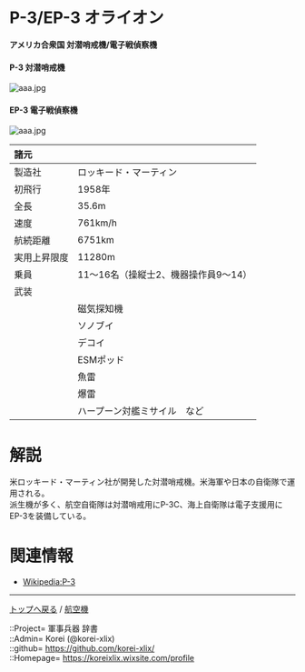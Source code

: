 # P-3/EP-3 オライオン
**アメリカ合衆国 対潜哨戒機/電子戦偵察機**

#### P-3 対潜哨戒機
![aaa.jpg](https://bn02pap001files.storage.live.com/y4mqcljWAO5dkfuCRUJYw-M0XfKcU7Fo603pSYkQLjpoWTCEROzkSoSmp2LpYnTvcGfxIJR3_w_u2vSyT0E831tM9Z8zQ_5-tr6xos1bx4_ofrvwNsCt0_PtP1Nz4w44jIayVl_dd5Nu-VFDPf4HO-bhDctcQS717O1FhZkrmy7PHjTC7dUlbRxUjxbVFNEKccr?width=640&height=425&cropmode=none)  
  


#### EP-3 電子戦偵察機
![aaa.jpg](https://bn02pap001files.storage.live.com/y4mlW8EWqBEqNM7q0CM2FzcBGhRJ0eApwPkg7f80FB0I9JLnXhQExhoIdh7ylp-y_XmdTY4UQv5XwWypf6rtRnjy9FvRETACmVj_vH99waphQIqLRhZI2WQrHkdy2hRoaf5tI2PlyJZInlIfzT8VvvlT2vmEOfdvRWit0RxNO4wVqofrJFfBWug-GXJh1WJ1nP_?width=640&height=421&cropmode=none)  
  


|諸元  |  |
|:--|:--|
|製造社  |ロッキード・マーティン  |
|初飛行  |1958年  |
|全長    |35.6m  |
|速度    |761km/h  |
|航続距離  |6751km  |
|実用上昇限度|11280m  |
|乗員    |11～16名（操縦士2、機器操作員9～14）  |
|武装    |  |
||磁気探知機  |
||ソノブイ  |
||デコイ  |
||ESMポッド  |
||魚雷  |
||爆雷  |
||ハープーン対艦ミサイル　など  |


# 解説
米ロッキード・マーティン社が開発した対潜哨戒機。米海軍や日本の自衛隊で運用される。  
派生機が多く、航空自衛隊は対潜哨戒用にP-3C、海上自衛隊は電子支援用にEP-3を装備している。  


# 関連情報
* [Wikipedia:P-3](https://bit.ly/3sNttk1)


***
[トップへ戻る](/readme.md) / [航空機](/plane/readme.md)  
  
::Project= 軍事兵器 辞書  
::Admin= Korei (@korei-xlix)  
::github= https://github.com/korei-xlix/  
::Homepage= https://koreixlix.wixsite.com/profile  
